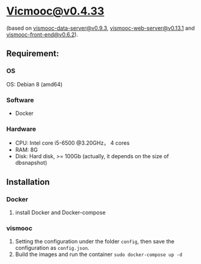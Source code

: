 # Vicmooc@v0.4.33

(based on [vismooc-data-server@v0.9.3](https://github.com/HKUST-VISLab/vismooc-data-server/releases/tag/v0.9.3), 
[vismooc-web-server@v0.13.1](https://github.com/HKUST-VISLab/vismooc-web-server/releases/tag/v0.13.1) and
[vismooc-front-end@v0.6.2](https://github.com/HKUST-VISLab/vismooc-front-end/releases/tag/v0.6.2)).

## Requirement:

### OS
OS: Debian 8 (amd64)

### Software
- Docker

### Hardware
- CPU: Intel core i5-6500 @3.20GHz， 4 cores
- RAM: 8G
- Disk: Hard disk, >= 100Gb (actually, it depends on the size of dbsnapshot)

## Installation

### Docker
1. install Docker and Docker-compose

### vismooc
1. Setting the configuration under the folder `config`, then save the configuration as `config.json`.
2. Build the images and run the container `sudo docker-compose up -d`
